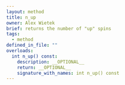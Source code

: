 ```yaml
---
layout: method
title: n_up
owner: Alex Wietek
brief: returns the number of "up" spins
tags:
  - method
defined_in_file: ""
overloads:
  int n_up() const:
    description: __OPTIONAL__
    return: __OPTIONAL__
    signature_with_names: int n_up() const
---
```

